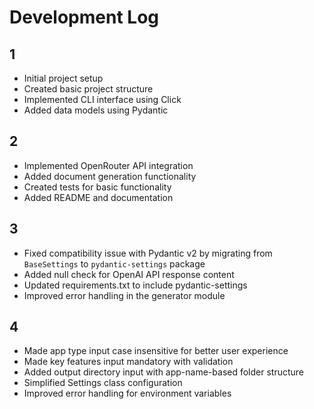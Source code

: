 # Development Log

## 1
- Initial project setup
- Created basic project structure
- Implemented CLI interface using Click
- Added data models using Pydantic

## 2
- Implemented OpenRouter API integration
- Added document generation functionality
- Created tests for basic functionality
- Added README and documentation 

## 3
- Fixed compatibility issue with Pydantic v2 by migrating from `BaseSettings` to `pydantic-settings` package
- Added null check for OpenAI API response content
- Updated requirements.txt to include pydantic-settings
- Improved error handling in the generator module

## 4
- Made app type input case insensitive for better user experience
- Made key features input mandatory with validation
- Added output directory input with app-name-based folder structure
- Simplified Settings class configuration
- Improved error handling for environment variables 